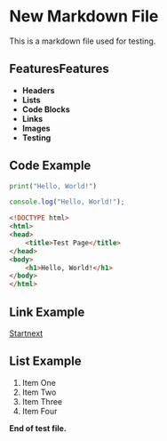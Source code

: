 # New Markdown File

This is a markdown file used for testing.

## FeaturesFeatures
- **Headers**
- **Lists**
- **Code Blocks**
- **Links**
- **Images**
- **Testing**

## Code Example
```python
print("Hello, World!")
```

```javascript
console.log("Hello, World!");
```

```html
<!DOCTYPE html>
<html>
<head>
    <title>Test Page</title>
</head>
<body>
    <h1>Hello, World!</h1>
</body>
</html>
```

## Link Example
[Startnext](https://www.startnext.com)

## List Example
1. Item One
2. Item Two
3. Item Three
4. Item Four

**End of test file.**
